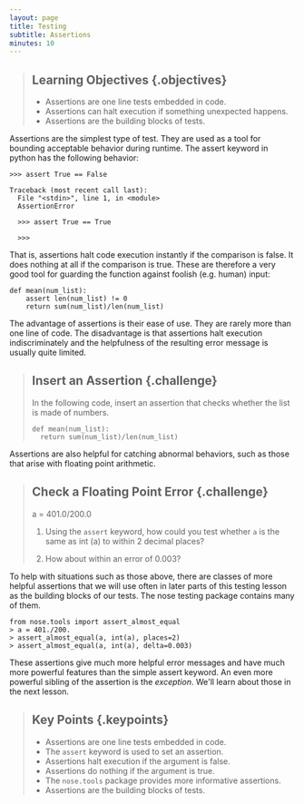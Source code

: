 ```yaml
---
layout: page
title: Testing
subtitle: Assertions
minutes: 10
---
```

> ## Learning Objectives {.objectives}
> 
> *   Assertions are one line tests embedded in code.
> *   Assertions can halt execution if something unexpected happens.
> *   Assertions are the building blocks of tests.

Assertions are the simplest type of test. They are used as a tool for bounding 
acceptable behavior during runtime. The assert keyword in python has the 
following behavior:

~~~ {.python}
>>> assert True == False
~~~
~~~ {.output}
Traceback (most recent call last):
  File "<stdin>", line 1, in <module>
  AssertionError
~~~
~~~ {.python}
  >>> assert True == True
~~~
~~~ {.output}
  >>>
~~~

That is, assertions halt code execution instantly if the comparison is false. 
It does nothing at all if the comparison is true. These are therefore a very 
good tool for guarding the function against foolish (e.g. human) input:

~~~ {.python}
def mean(num_list):
    assert len(num_list) != 0
    return sum(num_list)/len(num_list)
~~~

The advantage of assertions is their ease of use. They are rarely more than one
line of code. The disadvantage is that assertions halt execution
indiscriminately and the helpfulness of the resulting error message is usually
quite limited. 


> ## Insert an Assertion {.challenge}
>
> In the following code, insert an assertion that checks whether the list is 
> made of numbers.
> 
> ~~~ {.python}
> def mean(num_list):
>   return sum(num_list)/len(num_list)
> ~~~


Assertions are also helpful for catching abnormal behaviors, such as those that 
arise with floating point arithmetic.

> ## Check a Floating Point Error {.challenge}
> a = 401.0/200.0
> 
> 1. Using the `assert` keyword, how could you test whether `a` is the same as 
> int (a) to within 2 decimal places?
> 
> 2. How about within an error of 0.003?

To help with situations such as those above, there are classes of more helpful 
assertions that we will use often in later parts of this testing lesson as the 
building blocks of our tests. The nose testing package contains many of them.


~~~ {.python}
from nose.tools import assert_almost_equal
> a = 401./200.
> assert_almost_equal(a, int(a), places=2)
> assert_almost_equal(a, int(a), delta=0.003)
~~~

These assertions give much more helpful error messages and have much more 
powerful features than the simple assert keyword. An even more powerful sibling 
of the assertion is the _exception_. We'll learn about those in the next 
lesson.


> ## Key Points {.keypoints}
>
> -   Assertions are one line tests embedded in code.
> -   The `assert` keyword is used to set an assertion.
> -   Assertions halt execution if the argument is false.
> -   Assertions do nothing if the argument is true.
> -   The `nose.tools` package provides more informative assertions.
> -   Assertions are the building blocks of tests.
